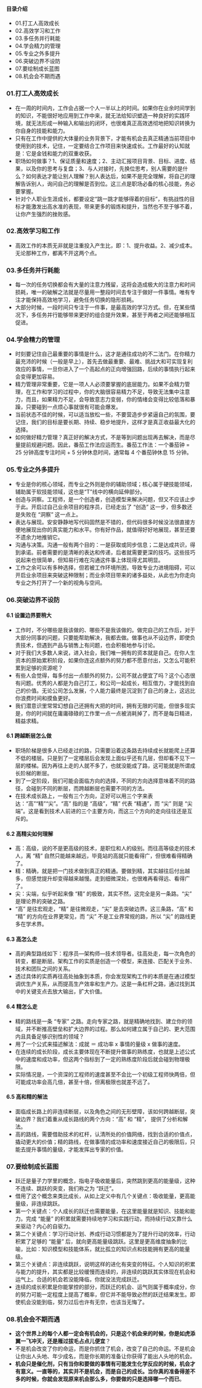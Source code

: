 #### 目录介绍
- 01.打工人高效成长
- 02.高效学习和工作
- 03.多任务并行耗能
- 04.学会精力的管理
- 05.专业之外多提升
- 06.突破边界不设防
- 07.要绘制成长蓝图
- 08.机会会不期而遇




### 01.打工人高效成长
- 在一周的时间内，工作会占据一个人一半以上的时间。如果你在业余时间学到的知识，不能很好地应用到工作中来，就无法给知识塑造一种良好的实践环境，就无法形成一种输入和输出的闭环，也很难真正高效透彻地把知识转换为你自身的技能和能力。
- 只有在工作中提供的大体量的业务背景下，才能有机会去真正精通当前项目中使用到的技术，记住，一定要结合工作项目来快速成长。工作最好的认知就是：它是金钱和能力的双重收获。
- 职场如何做事？1、保证质量和速度；2、主动汇报项目背景、目标、进度、结果，以及你的思考与复盘；3、与人对接时，先换位思考，别人需要的是什么？如何表达才能让别人理解？别人表达后，如果不是完全理解，将自己的理解告诉别人，询问自己的理解是否到位。这三点是职场必备的核心技能，务必要掌握。
- 针对个人职业生涯成长，都要设定“跳一跳才能够得着的目标”，有挑战性的目标才能激发出高水准的表现，带来更多的锻炼和提升，当然也不至于够不着，让你产生强烈的挫败感。


### 02.高效学习和工作
- 高效工作的本质无非就是注重投入产生比，即：1、提升收益。2、减少成本。无论那种工作，都离不开这两个点。


### 03.多任务并行耗能
- 每一次的任务切换都会有大量的注意力残留，这将会造成极大的注意力和时间损耗，唯一的破解之法就是尽量用一整段时间去专注于做好一件事情。唯有专注才能保持高效地学习，避免任务切换的隐形损耗。
- 大部分时候，一段时间只专注于一件事，是最高效的学习方式。但，在某些情况下，多任务并行能够带来更好的组合提升效果，甚至于两者之间还能够相互促进。



### 04.学会精力的管理
- 时刻要记住自己最重要的事情是什么，这才是通往成功的不二法门。在你精力最充沛的时候（一般是早上），首先去做最重要、最难、挑战大和可实现复利效应的事情，一旦你进入了一个高起点的正向增强回路，后续的事情执行起来会变得更加容易。
- 精力管理非常重要，它是一项人人必须要掌握的底层能力。如果不会精力管理，在工作和学习的过程中，你的大脑很容易精力不足，导致无法集中注意力，而且，如果精力不足，会导致意志力变弱，你的情绪会变得比较低落和暴躁，只要碰到一点烦心事就很有可能会爆发。
- 当前状态不佳的时候，可以适当放松一些，不要营造步步紧逼自己的氛围，要记住，我们的目标是要长期、持续、稳步地提升，这样才是真正收益最大化的选择。
- 如何做好精力管理？真正好的解决方式，不是等到问题出现再去解决，而是尽量提前规避问题。因此，番茄工作法应运而生。番茄工作法：一个番茄钟 = 25 分钟高度专注时间 + 5 分钟休息时间，通常每 4 个番茄钟休息 15 分钟。



### 05.专业之外多提升
- 专业是你的核心领域，而专业之外则是你的辅助领域；核心属于硬技能领域，辅助属于软技能领域，这也是“T”线中的横向延伸部分。
- 创造与洞察。工程师，是一个创造者，创造模型来解决问题，但又不应该止步于此。开启过自己业余项目的程序员，已经走出了 “创造” 这一步，但多数还是失败在 “洞察” 这一点上。
- 表达与展现。安安静静地写代码固然是不错的，但代码很多时候没法很直接方便地展现出你的真实能力和水平。你有好作品，就值得好好地展现，甚至还要不遗余力地推销它。
- 沟通与决策。沟通一般有两个目的：一是获取或同步信息；二是达成共识，得到承诺。前者需要的是清晰的表达和传递，后者就需要更深的技巧。这些技巧说起来也很简单，但知易行难在沟通这件事上体现得尤其明显。
- 工作之余可以有多种选择，但若被工作环境所困，导致专业力进境阻碍，可以开启业余项目来突破这种限制；而业余项目带来的诸多益处，从此也为你走向专业之外打开了一个新的视角与空间。



### 06.突破边界不设防
#### 6.1 设置边界要稍大
- 工作时，不分哪些是我该做的、哪些不是我该做的。做完自己的工作后，对于大部分同事的问题，只要能帮助解决，我都去做。做事也从不设边界，即使负责技术，但遇到产品与销售上有问题，也会积极地参与讨论。
- 对于我们大多数人来说，进入社会，我们唯一拥有的资本就是自己。在你人生资本的原始累积阶段，如果你连这点额外的努力都不愿意付出，又怎么可能积累到足够的资源呢？
- 有些人会觉得，每多付出一点额外的努力，公司不就占便宜了吗？这个心态很有问题。优秀的人都是为自己打工，和公司一起成长，相互借力，才能找到自己的价值。无论公司怎么发展，个人能力最终是沉淀到了自己的身上，这远比你浪费时间和摸鱼更好。
- 我们潜意识里常常幻想自己还拥有大把的时间，拥有无限的可能，但很多现实是，你的时间就在庸庸碌碌的工作里一点一点被消耗掉了，而不是每日精进，精益求精。



#### 6.1 跨越断层怎么做
- 职场阶梯是很多人已经走过的路，只需要沿着这条路去持续成长就能爬上还算不低的楼层。只是到了一定楼层后会发现上面似乎还有几层，但却看不见下一层的楼梯。因为再往上走的人就不多了，也就没能成了路，这可能就是所谓成长阶梯的断层。
- 到了一定阶段，我们可能会面临方向的选择，不同的方向选择意味着不同的路径，会碰到不同的断层，而跨越断层也需要不同的方法。
- 在技术成长路上，一般有三个方向，正好可以用三个字来表达：“高”“精”“尖”。“高” 指的是 “高级”，“精” 代表 “精通”，而 “尖” 则是 “尖端”。这是看到技术人前进的三个主要方向，而这三个方向的走向往往还是互斥的。


#### 6.2 高精尖如何理解
- 高：高级，说的不是更高级的技术，是职位和人的级别。而往高等级走的技术人，离 “精” 自然只能越来越远，毕竟站的高就只能看得广，但很难看得精确了。
- 精：精确，就是把一门技术做到真正的精通。要做到精，其实越往后付出越多，但感觉提升却变得越来越慢。走到细微深处，也很难再看得远、看得广了。
- 尖：尖端，似乎听起来像 “精” 的极致，其实不然，这完全是另一条路。“尖” 是理论界的突破之路。
- “高” 是往宏观走，“精” 是往微观走，“尖” 是去突破边界。这三条路，“高” 和 “精” 的方向在业界更常见，而 “尖” 不是工业界常规的路，所以 “尖” 的路线更多在学术界。



#### 6.3 高怎么走
- 高的典型路线如下：程序员—架构师—技术领导者。往高处走，每一次角色的转变，都是断层。架构工作的实质是创造一个模型，来连接、匹配关于业务、技术和团队之间的关系。
- 透过具体的实质再往高处抽象到本质，你会发现架构工作的本质是在通过模型调优生产关系，从而提高生产效率和生产力。这是一条杠杆之路，通过找到其中的关键支点去放大输出，扩大价值。


#### 6.4 精怎么走
- 精的路线是一条 “专家” 之路。走向专家之路，就是精确地找到、建立你的领域，并不断推高壁垒和扩大边界的过程。那么如何建立属于自己的、更大范围内且具备足够识别性的领域？
- 用了一个公式来描述解法：成就 ＝ 成功率 x 事情的量级 x 做事的速度。
- 在连续的成长阶段，成长主要体现在不断提升做事的熟练度，也就是上述公式中的速度和成功率，但这两个指标到了一定的熟练度阶段后就会碰到物理极限。
- 实际情况是，一个资深的工程师的速度甚至不会比一个初级工程师快两倍，但可能成功率会高几倍，甚至十倍，但离极限也就差不远了。



#### 6.5 高和精的解法
- 面临成长路上的非连续断层，以及角色之间的无形壁障，该如何跨越断层，突破边界？我们着重从成长路线的两个方向：“高” 和 “精”， 提供了分析和解法。
- 高的路线，需要借助技术的杠杆，认清所处的价值网络，找到合适的价值点，撬动更大的价值；精的路线，在做事情的成功率和速度接近自己的极限后，只能去提升事情的量级，才能发挥出专家的价值。



### 07.要绘制成长蓝图
- 跃迁是量子力学里的概念，指电子吸收能量后，突然跳到更高的能量级，这种不连续、跳跃的突变，我们称之为 “跃迁”。
- 借用了这个概念来类比成长，从如上定义中有几个关键点：吸收能量，更高能量级，非连续跳跃。
- 第一个关键点：个人成长的跃迁也需要能量，在这里能量就是知识、技能和能力。完成 “能量” 的积累就需要持续地学习和实践行动，而持续行动又靠什么来驱动？内心的自驱力。
- 第二个关键点：学习行动计划、养成行动习惯都是为了提升行动的效率，行动积累了足够的 “能量” 后，就向更高能量级跳跃。这里是更高维度抽象的比喻，比如：知识模型和技能体系，就比孤立的知识点和技能拥有更高的能量级。
- 第三个关键点：非连续跳跃，说明这样的进化有突变的特征。个人知识的积累与能力的提升，其实都是比较缓慢而连续的，非连续的跳跃其实体现在机会和运气上。合适的机会若没能降临，你就没法完成跃迁。
- 连续的成长积累是你能掌控的部分，而跃迁的机会、运气则属于概率成分，你的努力可能一定程度上提高了概率，但它并不能导致必然的跃迁结果发生。即使机会没能到临，努力过后也许有无奈，也该当无悔了。


### 08.机会会不期而遇
- **这个世界上的每个人都一定会有机会的，只是这个机会来的时候，你是如虎添翼一飞冲天，还是雁过拔毛占点儿便宜**？
- 不是机会改变了你的命运，而是你抓住了机会，改变了自己的命运。不是机会让你出人头地、年少成名，而是你长期的准备让你获得了能出人头地的机会。
- **机会只是催化剂，只有当你和要做的事情有可能发生化学反应的时候，机会才有意义。一直等的，其实并不是机会，而是自己的成长。当你真的准备得差不多的时候，你就会发现原来机会那么多，你要做的只是选择哪一个而已**。





